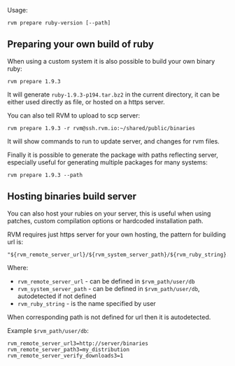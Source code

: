 Usage:

    rvm prepare ruby-version [--path]

## Preparing your own build of ruby

When using a custom system it is also possible to build your own binary ruby:

    rvm prepare 1.9.3

It will generate `ruby-1.9.3-p194.tar.bz2` in the current directory,
it can be either used directly as file, or hosted on a https server.

You can also tell RVM to upload to scp server:

    rvm prepare 1.9.3 -r rvm@ssh.rvm.io:~/shared/public/binaries

It will show commands to run to update server, and changes for rvm files.

Finally it is possible to generate the package with paths reflecting server,
especially useful for generating multiple packages for many systems:

    rvm prepare 1.9.3 --path


## Hosting binaries build server

You can also host your rubies on your server, this is useful when using patches,
custom compilation options or hardcoded installation path.

RVM requires just https server for your own hosting, the pattern for building url is:

    "${rvm_remote_server_url}/${rvm_system_server_path}/${rvm_ruby_string}.tar.bz2"

Where:

- `rvm_remote_server_url`  - can be defined in `$rvm_path/user/db`
- `rvm_system_server_path` - can be defined in `$rvm_path/user/db`, autodetected if not defined
- `rvm_ruby_string` - is the name specified by user

When corresponding path is not defined for url then it is autodetected.

Example `$rvm_path/user/db`:

    rvm_remote_server_url3=http://server/binaries
    rvm_remote_server_path3=my_distribution
    rvm_remote_server_verify_downloads3=1
